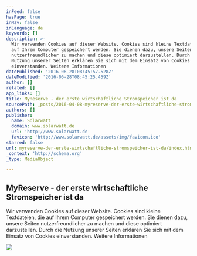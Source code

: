 ```yaml
---
inFeed: false
hasPage: true
inNav: false
inLanguage: de
keywords: []
description: >-
  Wir verwenden Cookies auf dieser Website. Cookies sind kleine Textdateien, die
  auf Ihrem Computer gespeichert werden. Sie dienen dazu, unsere Seiten
  nutzerfreundlicher zu machen und diese optimiert darzustellen. Durch die
  Nutzung unserer Seiten erklären Sie sich mit dem Einsatz von Cookies
  einverstanden. Weitere Informationen
datePublished: '2016-06-28T08:45:57.528Z'
dateModified: '2016-06-28T08:45:25.459Z'
author: []
related: []
app_links: []
title: MyReserve - der erste wirtschaftliche Stromspeicher ist da
sourcePath: _posts/2016-04-08-myreserve-der-erste-wirtschaftliche-stromspeicher-ist-da.md
authors: []
publisher:
  name: Solarwatt
  domain: www.solarwatt.de
  url: 'http://www.solarwatt.de'
  favicon: 'http://www.solarwatt.de/assets/img/favicon.ico'
starred: false
url: myreserve-der-erste-wirtschaftliche-stromspeicher-ist-da/index.html
_context: 'http://schema.org'
_type: MediaObject

---
```

<article style=""><h1>MyReserve - der erste wirtschaftliche Stromspeicher ist da</h1><p>Wir verwenden Cookies auf dieser Website. Cookies sind kleine Textdateien, die auf Ihrem Computer gespeichert werden. Sie dienen dazu, unsere Seiten nutzerfreundlicher zu machen und diese optimiert darzustellen. Durch die Nutzung unserer Seiten erklären Sie sich mit dem Einsatz von Cookies einverstanden. Weitere Informationen</p><img src="http://www.solarwatt.de/uploads/pics/marginal_speicher.png" /></article>